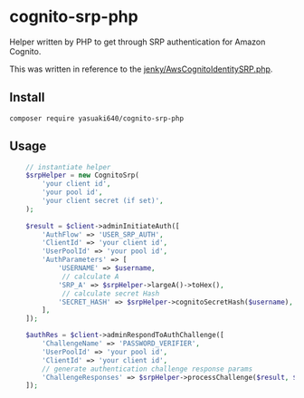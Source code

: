 # cognito-srp-php

Helper written by PHP to get through SRP authentication for Amazon Cognito.

This was written in reference to the [jenky/AwsCognitoIdentitySRP.php](https://gist.github.com/jenky/a4465f73adf90206b3e98c3d36a3be4f).

## Install

```shell
composer require yasuaki640/cognito-srp-php
```

## Usage

```php
    // instantiate helper
    $srpHelper = new CognitoSrp(
        'your client id',
        'your pool id',
        'your client secret (if set)',
    );
    
    $result = $client->adminInitiateAuth([
        'AuthFlow' => 'USER_SRP_AUTH',
        'ClientId' => 'your client id',
        'UserPoolId' => 'your pool id',
        'AuthParameters' => [
            'USERNAME' => $username,
             // calculate A
            'SRP_A' => $srpHelper->largeA()->toHex(),
             // calculate secret Hash
            'SECRET_HASH' => $srpHelper->cognitoSecretHash($username),
        ],
    ]);

    $authRes = $client->adminRespondToAuthChallenge([
        'ChallengeName' => 'PASSWORD_VERIFIER',
        'UserPoolId' => 'your pool id',
        'ClientId' => 'your client id',
        // generate authentication challenge response params
        'ChallengeResponses' => $srpHelper->processChallenge($result, $username, $password), 
    ]);
```